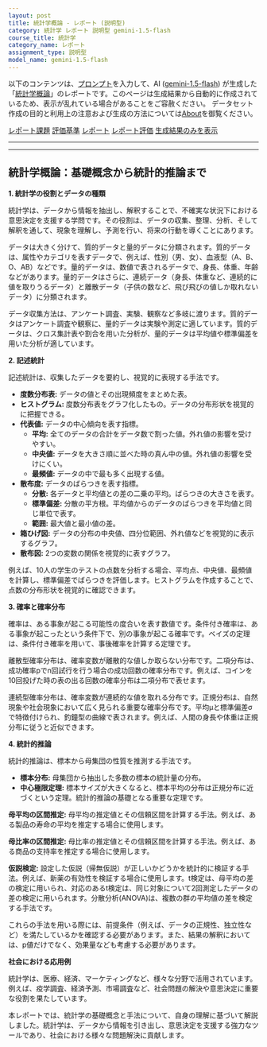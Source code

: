 ```yaml
---
layout: post
title: 統計学概論 - レポート (説明型)
category: 統計学 レポート 説明型 gemini-1.5-flash
course_title: 統計学
category_name: レポート
assignment_type: 説明型
model_name: gemini-1.5-flash
---
```


以下のコンテンツは、[プロンプト](http://127.0.0.1:8000/generated/統計学/gemini-1.5-flash/prompt_レポート-説明型.md)を入力して、AI ([gemini-1.5-flash](contents/gemini-1.5-flash)) が生成した「[統計学概論](/contents/統計学/)」のレポートです。このページは生成結果から自動的に作成されているため、表示が乱れている場合があることをご容赦ください。
データセット作成の目的と利用上の注意および生成の方法については[About](/About)を御覧ください。

[レポート課題](../レポート課題-説明型)
[評価基準](../評価基準-説明型)
[レポート](../レポート-説明型)
[レポート評価](../レポート評価-説明型)
[生成結果のみを表示](http://127.0.0.1:8000/generated/統計学/gemini-1.5-flash/レポート-説明型.md)
  

***
***
  
## 統計学概論：基礎概念から統計的推論まで

**1. 統計学の役割とデータの種類**

統計学は、データから情報を抽出し、解釈することで、不確実な状況下における意思決定を支援する学問です。その役割は、データの収集、整理、分析、そして解釈を通して、現象を理解し、予測を行い、将来の行動を導くことにあります。

データは大きく分けて、質的データと量的データに分類されます。質的データは、属性やカテゴリを表すデータで、例えば、性別（男、女）、血液型（A、B、O、AB）などです。量的データは、数値で表されるデータで、身長、体重、年齢などがあります。量的データはさらに、連続データ（身長、体重など、連続的に値を取りうるデータ）と離散データ（子供の数など、飛び飛びの値しか取れないデータ）に分類されます。

データ収集方法は、アンケート調査、実験、観察など多岐に渡ります。質的データはアンケート調査や観察に、量的データは実験や測定に適しています。質的データは、クロス集計表や割合を用いた分析が、量的データは平均値や標準偏差を用いた分析が適しています。


**2. 記述統計**

記述統計は、収集したデータを要約し、視覚的に表現する手法です。

* **度数分布表:** データの値とその出現頻度をまとめた表。
* **ヒストグラム:** 度数分布表をグラフ化したもの。データの分布形状を視覚的に把握できる。
* **代表値:** データの中心傾向を表す指標。
    * **平均:** 全てのデータの合計をデータ数で割った値。外れ値の影響を受けやすい。
    * **中央値:** データを大きさ順に並べた時の真ん中の値。外れ値の影響を受けにくい。
    * **最頻値:** データの中で最も多く出現する値。
* **散布度:** データのばらつきを表す指標。
    * **分散:** 各データと平均値との差の二乗の平均。ばらつきの大きさを表す。
    * **標準偏差:** 分散の平方根。平均値からのデータのばらつきを平均値と同じ単位で表す。
    * **範囲:** 最大値と最小値の差。
* **箱ひげ図:** データの分布の中央値、四分位範囲、外れ値などを視覚的に表示するグラフ。
* **散布図:** 2つの変数の関係を視覚的に表すグラフ。


例えば、10人の学生のテストの点数を分析する場合、平均点、中央値、最頻値を計算し、標準偏差でばらつきを評価します。ヒストグラムを作成することで、点数の分布形状を視覚的に確認できます。


**3. 確率と確率分布**

確率は、ある事象が起こる可能性の度合いを表す数値です。条件付き確率は、ある事象が起こったという条件下で、別の事象が起こる確率です。ベイズの定理は、条件付き確率を用いて、事後確率を計算する定理です。

離散型確率分布は、確率変数が離散的な値しか取らない分布です。二項分布は、成功確率pでn回試行を行う場合の成功回数の確率分布です。例えば、コインを10回投げた時の表の出る回数の確率分布は二項分布で表せます。

連続型確率分布は、確率変数が連続的な値を取れる分布です。正規分布は、自然現象や社会現象において広く見られる重要な確率分布です。平均μと標準偏差σで特徴付けられ、釣鐘型の曲線で表されます。例えば、人間の身長や体重は正規分布に従うと近似できます。


**4. 統計的推論**

統計的推論は、標本から母集団の性質を推測する手法です。

* **標本分布:** 母集団から抽出した多数の標本の統計量の分布。
* **中心極限定理:** 標本サイズが大きくなると、標本平均の分布は正規分布に近づくという定理。統計的推論の基礎となる重要な定理です。

**母平均の区間推定:** 母平均の推定値とその信頼区間を計算する手法。例えば、ある製品の寿命の平均を推定する場合に使用します。

**母比率の区間推定:** 母比率の推定値とその信頼区間を計算する手法。例えば、ある商品の支持率を推定する場合に使用します。

**仮説検定:** 設定した仮説（帰無仮説）が正しいかどうかを統計的に検証する手法。例えば、新薬の有効性を検証する場合に使用します。t検定は、母平均の差の検定に用いられ、対応のあるt検定は、同じ対象について2回測定したデータの差の検定に用いられます。分散分析(ANOVA)は、複数の群の平均値の差を検定する手法です。


これらの手法を用いる際には、前提条件（例えば、データの正規性、独立性など）を満たしているかを確認する必要があります。また、結果の解釈においては、p値だけでなく、効果量なども考慮する必要があります。


**社会における応用例**

統計学は、医療、経済、マーケティングなど、様々な分野で活用されています。例えば、疫学調査、経済予測、市場調査など、社会問題の解決や意思決定に重要な役割を果たしています。


本レポートでは、統計学の基礎概念と手法について、自身の理解に基づいて解説しました。統計学は、データから情報を引き出し、意思決定を支援する強力なツールであり、社会における様々な問題解決に貢献します。
